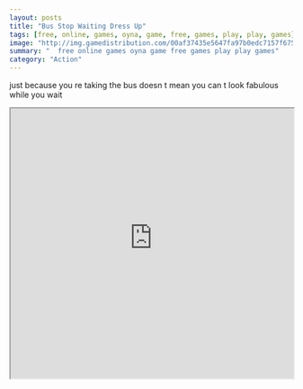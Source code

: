 ```yaml
---
layout: posts
title: "Bus Stop Waiting Dress Up"
tags: [free, online, games, oyna, game, free, games, play, play, games]
image: "http://img.gamedistribution.com/00af37435e5647fa97b0edc7157f675a.jpg"
summary: "  free online games oyna game free games play play games"
category: "Action"
---
```


just because you re taking the bus doesn t mean you can t look fabulous while you wait

<iframe width="100%" height="480px;" src="http://flash.gamedistribution.com?game=00af37435e5647fa97b0edc7157f675a"></iframe>